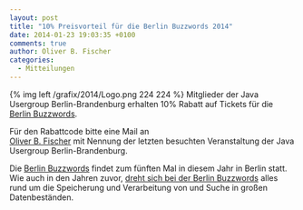 ```yaml
---
layout: post
title: "10% Preisvorteil für die Berlin Buzzwords 2014"
date: 2014-01-23 19:03:35 +0100
comments: true
author: Oliver B. Fischer
categories: 
  - Mitteilungen
---
```

{% img left /grafix/2014/Logo.png 224 224  %} Mitglieder 
der Java Usergroup Berlin-Brandenburg erhalten 10% Rabatt auf
Tickets für die [Berlin Buzzwords](http://berlinbuzzwords.de/).

Für den Rabattcode bitte eine Mail an  
[Oliver B. Fischer](mailto:o.b.fischer@swe-blog.net)
mit Nennung der letzten besuchten Veranstaltung
der Java Usergroup Berlin-Brandenburg.

Die [Berlin Buzzwords](http://berlinbuzzwords.de/) findet
zum fünften Mal in diesem Jahr in Berlin statt. Wie auch
in den Jahren zuvor, 
[dreht sich bei der Berlin Buzzwords](http://berlinbuzzwords.de/about)
alles rund um die Speicherung und Verarbeitung von 
und Suche in großen Datenbeständen.


